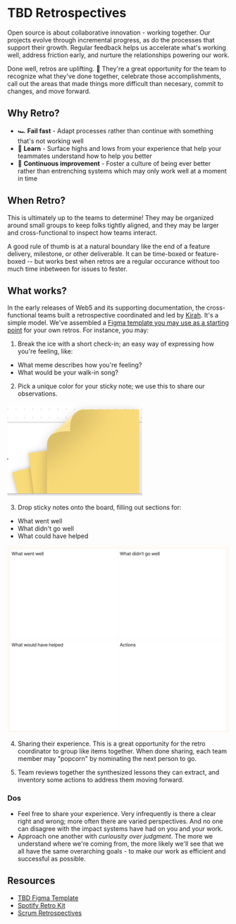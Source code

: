 # TBD Retrospectives

Open source is about collaborative innovation - working together. Our projects evolve through incremental progress, as do the processes that support their growth. Regular feedback helps us accelerate what's working well, address friction early, and nurture the relationships powering our work. 

Done well, retros are uplifting. 🎉 They're a great opportunity for the team to recognize what they've done together, celebrate those accomplishments, call out the areas that made things more difficult than necesary, commit to changes, and move forward.

## Why Retro?

* 🏎️ **Fail fast** - Adapt processes rather than continue with something that's not working well
* 🧠 **Learn** - Surface highs and lows from your experience that help your teammates understand how to help you better
* 🔄 **Continuous improvement** - Foster a culture of being ever better rather than entrenching systems which may only work well at a moment in time

## When Retro?

This is ultimately up to the teams to determine! They may be organized around small groups to keep folks tightly aligned, and they may be larger and cross-functional to inspect how teams interact.

A good rule of thumb is at a natural boundary like the end of a feature delivery, milestone, or other deliverable. It can be time-boxed or feature-boxed -- but works best when retros are a regular occurance without too much time inbetween for issues to fester.

## What works?

In the early releases of Web5 and its supporting documentation, the cross-functional teams built a retrospective coordinated and led by [Kirah](https://github.com/kirahsapong). It's a simple model. We've assembled a [Figma template you may use as a starting point](https://www.figma.com/file/AmvfTl4mTdxLuX7MOrvcD8/TBD-Retrospective-Template?type=whiteboard&node-id=0-1&t=v7z8GZy8BjbrtaFq-0) for your own retros. For instance, you may:

1. Break the ice with a short check-in; an easy way of expressing how you're feeling, like:

* What meme describes how you're feeling?
* What would be your walk-in song?

2. Pick a unique color for your sticky note; we use this to share our observations.

![](./images/retrospectives-stickynotes.png)

3. Drop sticky notes onto the board, filling out sections for:

* What went well
* What didn't go well
* What could have helped

![](./images/retrospectives-templates.png)


4. Sharing their experience. This is a great opportunity for the retro coordinator to group like items together. When done sharing, each team member may "popcorn" by nominating the next person to go.

5. Team reviews together the synthesized lessons they can extract, and inventory some actions to address them moving forward.

### Dos

* Feel free to share your experience. Very infrequently is there a clear right and wrong; more often there are varied perspectives. And no one can disagree with the impact systems have had on you and your work.
* Approach one another with _curiousity over judgment_. The more we understand where we're coming from, the more likely we'll see that we all have the same overarching goals - to make our work as efficient and successful as possible.

## Resources
* [TBD Figma Template](https://www.figma.com/file/AmvfTl4mTdxLuX7MOrvcD8/TBD-Retrospective-Template?type=whiteboard&node-id=0-1&t=v7z8GZy8BjbrtaFq-0)
* [Spotify Retro Kit](https://engineering.atspotify.com/2017/12/spotify-retro-kit/)
* [Scrum Retrospectives](https://www.scrum.org/resources/what-is-a-sprint-retrospective)